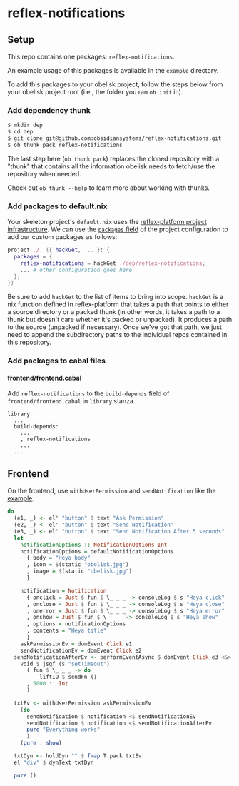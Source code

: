 # reflex-notifications

## Setup
This repo contains one packages: `reflex-notifications`.

An example usage of this packages is available in the `example` directory.

To add this packages to your obelisk project, follow the steps below from your obelisk project root (i.e., the folder you ran `ob init` in).

### Add dependency thunk
```bash
$ mkdir dep
$ cd dep
$ git clone git@github.com:obsidiansystems/reflex-notifications.git
$ ob thunk pack reflex-notifications
```

The last step here (`ob thunk pack`) replaces the cloned repository with a "thunk" that contains all the information obelisk needs to fetch/use the repository when needed.

Check out `ob thunk --help` to learn more about working with thunks.

### Add packages to default.nix

Your skeleton project's `default.nix` uses the [reflex-platform project infrastructure](https://github.com/reflex-frp/reflex-platform/blob/develop/project/default.nix). We can use the [`packages` field](https://github.com/reflex-frp/reflex-platform/blob/develop/project/default.nix#L53-L58) of the project configuration to add our custom packages as follows:

```nix
project ./. ({ hackGet, ... }: {
  packages = {
    reflex-notifications = hackGet ./dep/reflex-notifications;
    ... # other configuration goes here
  };
})
```

Be sure to add `hackGet` to the list of items to bring into scope. `hackGet` is a nix function defined in reflex-platform that takes a path that points to either a source directory or a packed thunk (in other words, it takes a path to a thunk but doesn't care whether it's packed or unpacked). It produces a path to the source (unpacked if necessary). Once we've got that path, we just need to append the subdirectory paths to the individual repos contained in this repository.

### Add packages to cabal files

#### frontend/frontend.cabal
Add `reflex-notifications` to the `build-depends` field of `frontend/frontend.cabal` in `library` stanza.
```cabal
library
  ...
  build-depends: 
    ...
    , reflex-notifications
    ...
  ...
```

## Frontend
On the frontend, use `withUserPermission` and `sendNotification` like the [example](https://github.com/obsidiansystems/reflex-notifications/blob/main/example/frontend/src/Frontend.hs#L40).
```haskell
do
  (e1, _) <- el' "button" $ text "Ask Permission"
  (e2, _) <- el' "button" $ text "Send Notification"
  (e3, _) <- el' "button" $ text "Send Notification After 5 seconds"
  let
    notificationOptions :: NotificationOptions Int
    notificationOptions = defaultNotificationOptions
      { body = "Heya body"
      , icon = $(static "obelisk.jpg")
      , image = $(static "obelisk.jpg")
      }

    notification = Notification
      { onclick = Just $ fun $ \_ _ _ -> consoleLog $ s "Heya click"
      , onclose = Just $ fun $ \_ _ _ -> consoleLog $ s "Heya close"
      , onerror = Just $ fun $ \_ _ _ -> consoleLog $ s "Heya error"
      , onshow = Just $ fun $ \_ _ _ -> consoleLog $ s "Heya show"
      , options = notificationOptions
      , contents = "Heya title"
      }
    askPermissionEv = domEvent Click e1
    sendNotificationEv = domEvent Click e2
  sendNotificationAfterEv <- performEventAsync $ domEvent Click e3 <&> \() sendFn -> liftJSM $ do
    void $ jsgf (s "setTimeout")
      ( fun $ \_ _ _ -> do
          liftIO $ sendFn ()
      , 5000 :: Int
      )

  txtEv <- withUserPermission askPermissionEv
    (do
      sendNotification $ notification <$ sendNotificationEv
      sendNotification $ notification <$ sendNotificationAfterEv
      pure "Everything works"
      )
    (pure . show)

  txtDyn <- holdDyn "" $ fmap T.pack txtEv
  el "div" $ dynText txtDyn

  pure ()
```
